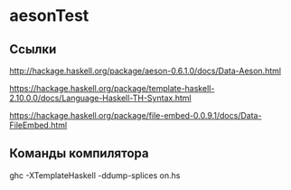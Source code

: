 # aesonTest #


## Ссылки ##
http://hackage.haskell.org/package/aeson-0.6.1.0/docs/Data-Aeson.html

https://hackage.haskell.org/package/template-haskell-2.10.0.0/docs/Language-Haskell-TH-Syntax.html

https://hackage.haskell.org/package/file-embed-0.0.9.1/docs/Data-FileEmbed.html

## Команды компилятора ##
ghc -XTemplateHaskell -ddump-splices on.hs
